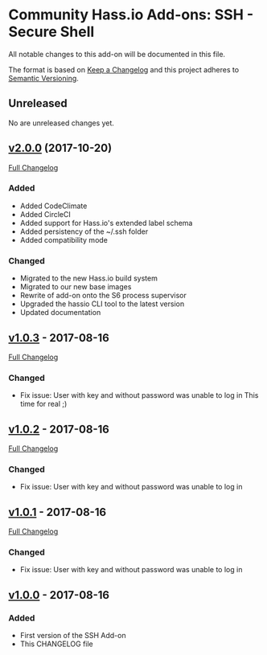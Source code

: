 # Community Hass.io Add-ons: SSH - Secure Shell

All notable changes to this add-on will be documented in this file.

The format is based on [Keep a Changelog][keep-a-changelog]
and this project adheres to [Semantic Versioning][semantic-versioning].

## Unreleased

No are unreleased changes yet.

## [v2.0.0][v2.0.0] (2017-10-20)

[Full Changelog][v1.0.3-v2.0.0]

### Added

- Added CodeClimate
- Added CircleCI
- Added support for Hass.io's extended label schema
- Added persistency of the ~/.ssh folder
- Added compatibility mode

### Changed

- Migrated to the new Hass.io build system
- Migrated to our new base images
- Rewrite of add-on onto the S6 process supervisor
- Upgraded the hassio CLI tool to the latest version
- Updated documentation

## [v1.0.3][v1.0.3] - 2017-08-16

[Full Changelog][v1.0.2-v1.0.3]

### Changed

- Fix issue: User with key and without password was unable to log in
  This time for real ;)

## [v1.0.2][v1.0.2] - 2017-08-16

[Full Changelog][v1.0.1-v1.0.2]

### Changed

- Fix issue: User with key and without password was unable to log in

## [v1.0.1][v1.0.1] - 2017-08-16

[Full Changelog][v1.0.0-v1.0.1]

### Changed

- Fix issue: User with key and without password was unable to log in

## [v1.0.0][v1.0.0] - 2017-08-16

### Added

- First version of the SSH Add-on
- This CHANGELOG file

[keep-a-changelog]: http://keepachangelog.com/en/1.0.0/
[semantic-versioning]: http://semver.org/spec/v2.0.0.html
[v1.0.0-v1.0.1]: https://github.com/hassio-addons/addon-example/compare/v1.0.0...v1.0.1
[v1.0.0]: https://github.com/hassio-addons/addon-example/tree/v1.0.0
[v1.0.1-v1.0.2]: https://github.com/hassio-addons/addon-example/compare/v1.0.1...v1.0.2
[v1.0.1]: https://github.com/hassio-addons/addon-example/tree/v1.0.1
[v1.0.2-v1.0.3]: https://github.com/hassio-addons/addon-example/compare/v1.0.2...v1.0.3
[v1.0.2]: https://github.com/hassio-addons/addon-example/tree/v1.0.2
[v1.0.3-v2.0.0]: https://github.com/hassio-addons/addon-example/compare/v1.0.3...v2.0.0
[v1.0.3]: https://github.com/hassio-addons/addon-example/tree/v1.0.3
[v2.0.0]: https://github.com/hassio-addons/addon-example/tree/v2.0.0